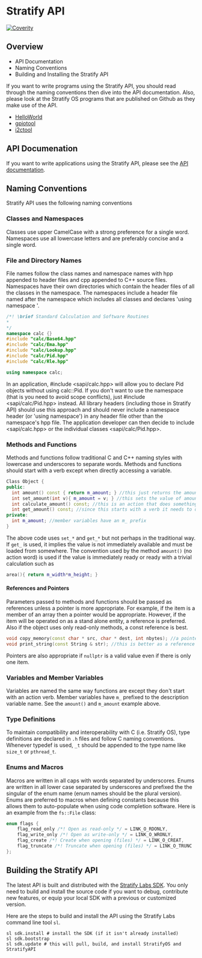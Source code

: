 # Stratify API

[![Coverity](https://scan.coverity.com/projects/10992/badge.svg)](https://scan.coverity.com/projects/stratifylabs-stratifyapi)

## Overview

- API Documentation
- Naming Conventions
- Building and Installing the Stratify API

If you want to write programs using the Stratify API, you should read through the naming conventions then dive into the API documentation. Also, please look at the Stratify OS programs that are published on Github as they make use of the API.

- [HelloWorld](https://github.com/StratifyLabs/HelloWorld)
- [gpiotool](https://github.com/StratifyLabs/gpiotool)
- [i2ctool](https://github.com/StratifyLabs/i2ctool)

## API Documenation

If you want to write applications using the Stratify API, please see the [API documentation](https://docs.stratifylabs.co/reference/StratifyAPI/api/).

## Naming Conventions

Stratify API uses the following naming conventions

### Classes and Namespaces

Classes use upper CamelCase with a strong preference for a single word. Namespaces use all lowercase letters and are preferably concise and a single word.

### File and Directory Names

File names follow the class names and namespace names with hpp appended to header files and cpp appended to C++ source files.  Namespaces have their own directories which contain the header files of all the classes in the namespace.  The namespaces include a header file named after the namespace which includes all classes and declares 'using namespace <namespace>'.
	
```c++
/*! \brief Standard Calculation and Software Routines
*
*/
namespace calc {}
#include "calc/Base64.hpp"
#include "calc/Ema.hpp"
#include "calc/Lookup.hpp"
#include "calc/Pid.hpp"
#include "calc/Rle.hpp"

using namespace calc;
```

In an application, #include <sapi/calc.hpp> will allow you to declare Pid objects without using calc::Pid.  If you don't want to use the namespace (that is you need to avoid scope conflicts), just #include <sapi/calc/Pid.hpp> instead.  All library headers (including those in Stratify API) should use this approach and should never include a namespace header (or 'using namespace') in any header file other than the namespace's hpp file. The application developer can then decide to include <sapi/calc.hpp> or the individual classes <sapi/calc/Pid.hpp>.

### Methods and Functions

Methods and functions follow traditional C and C++ naming styles with lowercase and underscores to separate words.  Methods and functions should start with a verb except when directly accessing a variable.

```c++
Class Object {
public:
  int amount() const { return m_amount; } //this just returns the amount (no calculating, no fetching)
  int set_amount(int v){ m_amount = v; } //this sets the value of amount
  int calculate_amount() const; //this is an action that does something
  int get_amount() const; //since this starts with a verb it needs to do something--like load amount from a file
private:
  int m_amount; //member variables have an m_ prefix
}
```

The above code uses `set_*` and `get_*` but not perhaps in the traditional way.  If `get_` is used, it implies the value is not immediately available and must be loaded from somewhere.  The convention used by the method `amount()` (no action word) is used if the value is immediately ready or ready with a trivial calculation such as

```c++
area(){ return m_width*m_height; }
```

#### References and Pointers

Parameters passed to methods and functions should be passed as references unless a pointer is more appropriate.  For example, if the item is a member of an array then a pointer would be appropriate. However, if the item will be operated on as a stand alone entity, a reference is preferred.  Also if the object uses only read-only methods, a const reference is best.

```c++
void copy_memory(const char * src, char * dest, int nbytes); //a pointer here is best because src points to the data
void print_string(const String & str); //this is better as a reference because we are just reading str
```
	
Pointers are also appropriate if `nullptr` is a valid value even if there is only one item.

### Variables and Member Variables

Variables are named the same way functions are except they don't start with an action verb.  Member variables have `m_` prefixed to the description variable name.  See the `amount()` and `m_amount` example above.

### Type Definitions

To maintain compatibility and interoperability with C (i.e. Stratify OS), type definitions are declared in `.h` files and follow C naming conventions.  Whenever typedef is used, `_t` should be appended to the type name like `size_t` or `pthread_t`.

### Enums and Macros

Macros are written in all caps with words separated by underscores. Enums are written in all lower case separated by underscores and prefixed the the singular of the enum name (enum names should be the plural version). Enums are preferred to macros when defining constants because this allows them to auto-populate when using code completion software.  Here is an example from the `fs::File` class:

```c++
enum flags {
    flag_read_only /*! Open as read-only */ = LINK_O_RDONLY,
    flag_write_only /*! Open as write-only */ = LINK_O_WRONLY,
    flag_create /*! Create when opening (files) */ = LINK_O_CREAT,
    flag_truncate /*! Truncate when opening (files) */ = LINK_O_TRUNC
};
```

## Building the Stratify API

The latest API is built and distributed with the [Stratify Labs SDK](https://app.stratifylabs.co/). You only need to build and install the source code if you want to debug, contribute new features, or equip your local SDK with a previous or customized version.

Here are the steps to build and install the API using the Stratify Labs command line tool `sl`.

```
sl sdk.install # install the SDK (if it isn't already installed)
sl sdk.bootstrap
sl sdk.update # this will pull, build, and install StratifyOS and StratifyAPI
```
